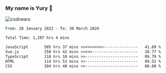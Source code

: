 ### My name is Yury 👋 
![codrwars](https://www.codewars.com/users/litury/badges/micro) 


<!--START_SECTION:waka-->

```txt
From: 28 January 2022 - To: 30 March 2024

Total Time: 1,207 hrs 4 mins

JavaScript       505 hrs 37 mins >>>>>>>>>>---------------   41.89 %
Vue.js           250 hrs 42 mins >>>>>--------------------   20.77 %
TypeScript       118 hrs 10 mins >>-----------------------   09.79 %
HTML             114 hrs 53 mins >>-----------------------   09.52 %
CSS              104 hrs 48 mins >>-----------------------   08.68 %
```

<!--END_SECTION:waka-->

